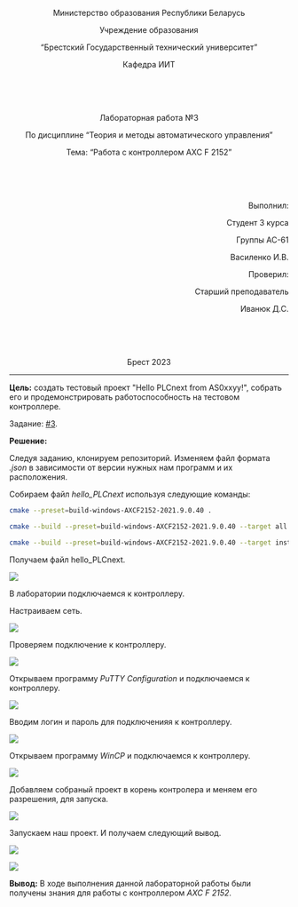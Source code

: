 <p align="center"> Министерство образования Республики Беларусь</p>
<p align="center">Учреждение образования</p>
<p align="center">“Брестский Государственный технический университет”</p>
<p align="center">Кафедра ИИТ</p>
<br><br><br>
<p align="center">Лабораторная работа №3</p>
<p align="center">По дисциплине “Теория и методы автоматического управления”</p>
<p align="center">Тема: “Работа с контроллером AXC F 2152”</p>
<br><br><br>
<p align="right">Выполнил:</p>
<p align="right">Студент 3 курса</p>
<p align="right">Группы АС-61</p>
<p align="right">Василенко И.В.</p>
<p align="right">Проверил:</p>
<p align="right">Старший преподаватель</p>
<p align="right">Иванюк Д.С.</p>
<br><br><br>
<p align="center">Брест 2023</p>

---
<p> <strong>Цель:</strong> создать тестовый проект "Hello PLCnext from AS0xxyy!", собрать его и продемонстрировать работоспособность на тестовом контроллере.</p> 

Задание: [#3](../../../../tasks/task_03/readme.md).
<p> <strong>Решение:</strong> </p>
<p>Следуя заданию, клонируем репозиторий. Изменяем файл формата <em>.json</em> в зависимости от версии нужных нам программ и их расположения. </p>
<p>Собираем файл <em>hello_PLCnext</em> используя следующие команды:</p>


 ``` bash
cmake --preset=build-windows-AXCF2152-2021.9.0.40 .
```


 ``` bash
cmake --build --preset=build-windows-AXCF2152-2021.9.0.40 --target all .
```



 ``` bash
cmake --build --preset=build-windows-AXCF2152-2021.9.0.40 --target install .
```

<p>Получаем файл <em></em>hello_PLCnext.</p>

![](images/hello_PLCnext_directory.png)  

<p>В лаборатории подключаемся к контроллеру.</p>
<p>Настраиваем сеть.</p>

![](./images/network_configuration.png)  

<p>Проверяем подключение к контроллеру.</p>

![](./images/connection_check.png)  

<p>Открываем программу <em>PuTTY Configuration</em> и подключаемся к контроллеру.</p>

![](./images/PuTTY_connect.png) 

<p>Вводим логин и пароль для подключенияя к контроллеру.</p>

![](./images/PuTTY_login.png) 

<p>Открываем программу <em>WinCP</em> и подключаемся к контроллеру.</p>

![](./images/WinCP_connect.png) 

<p>Добавляем собраный проект в корень контролера и меняем его разрешения, для запуска.</p>

![](./images/hello_PLCnext_settings.png) 

<p>Запускаем наш проект. И получаем следующий вывод.</p>

![](./images/hello_PLCnext_launch.png) 

![](./images/laboratory.png) 

<p> <strong> Вывод:</strong> В ходе выполнения данной лабораторной работы были получены знания для работы с контроллером <em>AXC F 2152</em>.</p>
